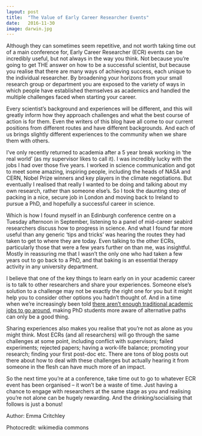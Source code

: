 ```yaml
---
layout: post
title:  "The Value of Early Career Researcher Events"
date:   2016-11-30
image: darwin.jpg
---
```


<p class="intro"><span class="dropcap">A</span>lthough they can sometimes seem repetitive, and not worth taking time out of a main conference for, Early Career Researcher (ECR) events can be incredibly useful, but not always in the way you think. Not because you’re going to get THE answer on how to be a successful scientist, but because you realise that there are many ways of achieving success, each unique to the individual researcher. By broadening your horizons from your small research group or department you are exposed to the variety of ways in which people have established themselves as academics and handled the multiple challenges faced when starting your career.</p>

Every scientist’s background and experiences will be different, and this will greatly inform how they approach challenges and what the best course of action is for them. Even the writers of this blog have all come to our current positions from different routes and have different backgrounds. And each of us brings slightly different experiences to the community when we share them with others.

I’ve only recently returned to academia after a 5 year break working in ‘the real world’ (as my supervisor likes to call it). I was incredibly lucky with the jobs I had over those five years. I worked in science communication and got to meet some amazing, inspiring people, including the heads of NASA and CERN, Nobel Prize winners and key players in the climate negotiations. But eventually I realised that really I wanted to be doing and talking about my own research, rather than someone else’s. So I took the daunting step of packing in a nice, secure job in London and moving back to Ireland to pursue a PhD, and hopefully a successful career in science.

Which is how I found myself in an Edinburgh conference centre on a Tuesday afternoon in September, listening to a panel of mid-career seabird researchers discuss how to progress in science. And what I found far more useful than any generic ‘tips and tricks’ was hearing the routes they had taken to get to where they are today. Even talking to the other ECRs, particularly those that were a few years further on than me, was insightful. Mostly in reassuring me that I wasn’t the only one who had taken a few years out to go back to a PhD, and that baking is an essential therapy activity in any university department.

I believe that one of the key things to learn early on in your academic career is to talk to other researchers and share your experiences. Someone else’s solution to a challenge may not be exactly the right one for you but it might help you to consider other options you hadn’t thought of. And in a time when we’re increasingly been told <a href="http://www.nature.com/news/young-scientists-under-pressure-what-the-data-show-1.20871">there aren’t enough traditional academic jobs to go around</a>, making PhD students more aware of alternative paths can only be a good thing. 

Sharing experiences also makes you realise that you’re not as alone as you might think. Most ECRs (and all researchers) will go through the same challenges at some point, including conflict with supervisors; failed experiments; rejected papers; having a work-life balance; promoting your research; finding your first post-doc etc. There are tons of blog posts out there about how to deal with these challenges but actually hearing it from someone in the flesh can have much more of an impact.

So the next time you’re at a conference, take time out to go to whatever ECR event has been organised – it won’t be a waste of time. Just having a chance to engage with researchers at the same stage as you and realising you’re not alone can be hugely rewarding. And the drinking/socialising that follows is just a bonus!

Author: Emma Critchley

Photocredit: wikimedia commons 
